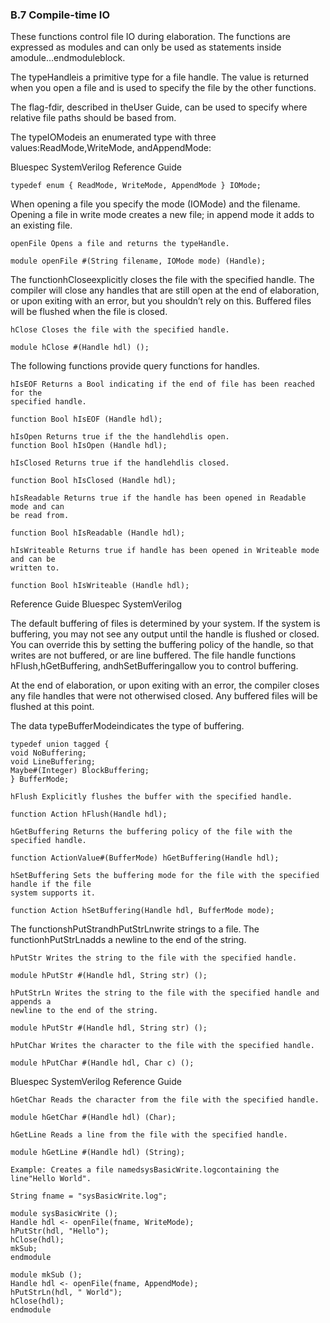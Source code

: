 ### B.7 Compile-time IO

These functions control file IO during elaboration. The functions are expressed as modules and can
only be used as statements inside amodule...endmoduleblock.

The typeHandleis a primitive type for a file handle. The value is returned when you open a file
and is used to specify the file by the other functions.

The flag-fdir, described in theUser Guide, can be used to specify where relative file paths should
be based from.

The typeIOModeis an enumerated type with three values:ReadMode,WriteMode, andAppendMode:


Bluespec SystemVerilog Reference Guide

```
typedef enum { ReadMode, WriteMode, AppendMode } IOMode;
```
When opening a file you specify the mode (IOMode) and the filename. Opening a file in write mode
creates a new file; in append mode it adds to an existing file.

```
openFile Opens a file and returns the typeHandle.
```
```
module openFile #(String filename, IOMode mode) (Handle);
```
The functionhCloseexplicitly closes the file with the specified handle. The compiler will close any
handles that are still open at the end of elaboration, or upon exiting with an error, but you shouldn’t
rely on this. Buffered files will be flushed when the file is closed.

```
hClose Closes the file with the specified handle.
```
```
module hClose #(Handle hdl) ();
```
The following functions provide query functions for handles.

```
hIsEOF Returns a Bool indicating if the end of file has been reached for the
specified handle.
```
```
function Bool hIsEOF (Handle hdl);
```
```
hIsOpen Returns true if the the handlehdlis open.
function Bool hIsOpen (Handle hdl);
```
```
hIsClosed Returns true if the handlehdlis closed.
```
```
function Bool hIsClosed (Handle hdl);
```
```
hIsReadable Returns true if the handle has been opened in Readable mode and can
be read from.
```
```
function Bool hIsReadable (Handle hdl);
```
```
hIsWriteable Returns true if handle has been opened in Writeable mode and can be
written to.
```
```
function Bool hIsWriteable (Handle hdl);
```

Reference Guide Bluespec SystemVerilog

The default buffering of files is determined by your system. If the system is buffering, you may not
see any output until the handle is flushed or closed. You can override this by setting the buffering
policy of the handle, so that writes are not buffered, or are line buffered. The file handle functions
hFlush,hGetBuffering, andhSetBufferingallow you to control buffering.

At the end of elaboration, or upon exiting with an error, the compiler closes any file handles that
were not otherwised closed. Any buffered files will be flushed at this point.

The data typeBufferModeindicates the type of buffering.

```
typedef union tagged {
void NoBuffering;
void LineBuffering;
Maybe#(Integer) BlockBuffering;
} BufferMode;
```
```
hFlush Explicitly flushes the buffer with the specified handle.
```
```
function Action hFlush(Handle hdl);
```
```
hGetBuffering Returns the buffering policy of the file with the specified handle.
```
```
function ActionValue#(BufferMode) hGetBuffering(Handle hdl);
```
```
hSetBuffering Sets the buffering mode for the file with the specified handle if the file
system supports it.
```
```
function Action hSetBuffering(Handle hdl, BufferMode mode);
```
The functionshPutStrandhPutStrLnwrite strings to a file. The functionhPutStrLnadds a newline
to the end of the string.

```
hPutStr Writes the string to the file with the specified handle.
```
```
module hPutStr #(Handle hdl, String str) ();
```
```
hPutStrLn Writes the string to the file with the specified handle and appends a
newline to the end of the string.
```
```
module hPutStr #(Handle hdl, String str) ();
```
```
hPutChar Writes the character to the file with the specified handle.
```
```
module hPutChar #(Handle hdl, Char c) ();
```

Bluespec SystemVerilog Reference Guide

```
hGetChar Reads the character from the file with the specified handle.
```
```
module hGetChar #(Handle hdl) (Char);
```
```
hGetLine Reads a line from the file with the specified handle.
```
```
module hGetLine #(Handle hdl) (String);
```
```
Example: Creates a file namedsysBasicWrite.logcontaining the line"Hello World".
```
```
String fname = "sysBasicWrite.log";
```
```
module sysBasicWrite ();
Handle hdl <- openFile(fname, WriteMode);
hPutStr(hdl, "Hello");
hClose(hdl);
mkSub;
endmodule
```
```
module mkSub ();
Handle hdl <- openFile(fname, AppendMode);
hPutStrLn(hdl, " World");
hClose(hdl);
endmodule
```